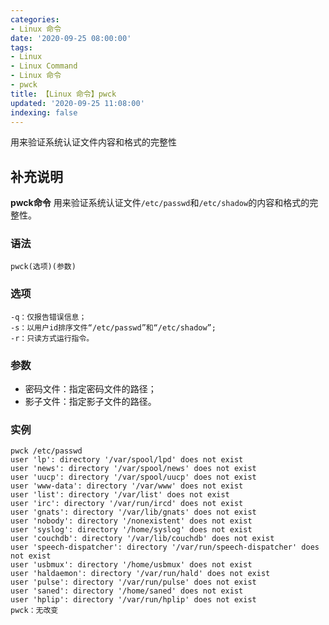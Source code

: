 ```yaml
---
categories:
- Linux 命令
date: '2020-09-25 08:00:00'
tags:
- Linux
- Linux Command
- Linux 命令
- pwck
title: 【Linux 命令】pwck
updated: '2020-09-25 11:08:00'
indexing: false
---
```


用来验证系统认证文件内容和格式的完整性

## 补充说明

**pwck命令** 用来验证系统认证文件`/etc/passwd`和`/etc/shadow`的内容和格式的完整性。

###  语法

```shell
pwck(选项)(参数)
```

###  选项

```shell
-q：仅报告错误信息；
-s：以用户id排序文件“/etc/passwd”和“/etc/shadow”;
-r：只读方式运行指令。
```

###  参数

*   密码文件：指定密码文件的路径；
*   影子文件：指定影子文件的路径。

###  实例

```shell
pwck /etc/passwd
user 'lp': directory '/var/spool/lpd' does not exist
user 'news': directory '/var/spool/news' does not exist
user 'uucp': directory '/var/spool/uucp' does not exist
user 'www-data': directory '/var/www' does not exist
user 'list': directory '/var/list' does not exist
user 'irc': directory '/var/run/ircd' does not exist
user 'gnats': directory '/var/lib/gnats' does not exist
user 'nobody': directory '/nonexistent' does not exist
user 'syslog': directory '/home/syslog' does not exist
user 'couchdb': directory '/var/lib/couchdb' does not exist
user 'speech-dispatcher': directory '/var/run/speech-dispatcher' does not exist
user 'usbmux': directory '/home/usbmux' does not exist
user 'haldaemon': directory '/var/run/hald' does not exist
user 'pulse': directory '/var/run/pulse' does not exist
user 'saned': directory '/home/saned' does not exist
user 'hplip': directory '/var/run/hplip' does not exist
pwck：无改变
```


<!-- Linux命令行搜索引擎：https://jaywcjlove.github.io/linux-command/ -->